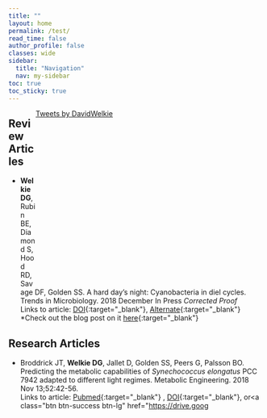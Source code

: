 ```yaml
---
title: ""
layout: home
permalink: /test/
read_time: false
author_profile: false
classes: wide
sidebar:
  title: "Navigation"
  nav: my-sidebar
toc: true
toc_sticky: true
---
```

<div style="float:right;width:450;height:338">
<a class="twitter-timeline tw-align-right" data-width="300" data-height="300" href="https://twitter.com/DavidWelkie?ref_src=twsrc%5Etfw">Tweets by DavidWelkie</a> <script async src="https://platform.twitter.com/widgets.js" charset="utf-8"></script>
</div>

## Review Articles
* **Welkie DG**, Rubin BE, Diamond S, Hood RD, Savage DF, Golden SS. A hard day’s night: Cyanobacteria in diel cycles. Trends in Microbiology. 2018 December In Press *Corrected Proof* <br/>
Links to article: [DOI](https://doi.org/10.1016/j.tim.2018.11.002){:target="_blank"}, [Alternate](https://www.sciencedirect.com/science/article/pii/S0966842X1830252X){:target="_blank"}<br>
*Check out the blog post on it [here](https://dwelkie.github.io/posts/Trends_Review/){:target="_blank"}

## Research Articles
* Broddrick JT, **Welkie DG**, Jallet D, Golden SS, Peers G, Palsson BO. Predicting the metabolic capabilities of *Synechococcus elongatus* PCC 7942 adapted to different light regimes. Metabolic Engineering. 2018 Nov 13;52:42-56.<br/> 
Links to article: [Pubmed](https://www.ncbi.nlm.nih.gov/pubmed/30439494){:target="_blank"} , [DOI](https://doi.org/10.1016/j.ymben.2018.11.001){:target="_blank"}, or<a class="btn btn-success btn-lg" href="https://drive.goog
